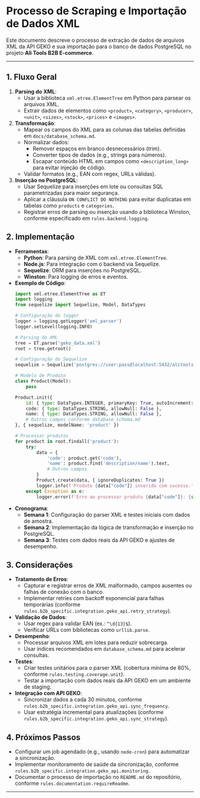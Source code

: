# Processo de Scraping e Importação de Dados XML

Este documento descreve o processo de extração de dados de arquivos XML da API GEKO e sua importação para o banco de dados PostgreSQL no projeto **Ali Tools B2B E-commerce**.

---

## 1. Fluxo Geral

1. **Parsing do XML**:
   - Usar a biblioteca `xml.etree.ElementTree` em Python para parsear os arquivos XML.
   - Extrair dados de elementos como `<product>`, `<category>`, `<producer>`, `<unit>`, `<sizes>`, `<stock>`, `<prices>` e `<images>`.
2. **Transformação**:
   - Mapear os campos do XML para as colunas das tabelas definidas em `docs/database_schema.md`.
   - Normalizar dados:
     - Remover espaços em branco desnecessários (trim).
     - Converter tipos de dados (e.g., strings para números).
     - Escapar conteúdo HTML em campos como `<description_long>` para evitar injeção de código.
   - Validar formatos (e.g., EAN com regex, URLs válidas).
3. **Inserção no PostgreSQL**:
   - Usar Sequelize para inserções em lote ou consultas SQL parametrizadas para maior segurança.
   - Aplicar a cláusula `ON CONFLICT DO NOTHING` para evitar duplicatas em tabelas como `products` e `categories`.
   - Registrar erros de parsing ou inserção usando a biblioteca Winston, conforme especificado em `rules.backend.logging`.

## 2. Implementação

- **Ferramentas**:
  - **Python**: Para parsing de XML com `xml.etree.ElementTree`.
  - **Node.js**: Para integração com o backend via Sequelize.
  - **Sequelize**: ORM para inserções no PostgreSQL.
  - **Winston**: Para logging de erros e eventos.
- **Exemplo de Código**:
  ```python
  import xml.etree.ElementTree as ET
  import logging
  from sequelize import Sequelize, Model, DataTypes

  # Configuração do logger
  logger = logging.getLogger('xml_parser')
  logger.setLevel(logging.INFO)

  # Parsing do XML
  tree = ET.parse('geko_data.xml')
  root = tree.getroot()

  # Configuração do Sequelize
  sequelize = Sequelize('postgres://user:pass@localhost:5432/alitools')

  # Modelo de Produto
  class Product(Model):
      pass

  Product.init({
      id: { type: DataTypes.INTEGER, primaryKey: True, autoIncrement: True },
      code: { type: DataTypes.STRING, allowNull: False },
      name: { type: DataTypes.STRING, allowNull: False },
      # Outros campos conforme database_schema.md
  }, { sequelize, modelName: 'product' })

  # Processar produtos
  for product in root.findall('product'):
      try:
          data = {
              'code': product.get('code'),
              'name': product.find('description/name').text,
              # Outros campos
          }
          Product.create(data, { ignoreDuplicates: True })
          logger.info(f'Produto {data["code"]} inserido com sucesso.')
      except Exception as e:
          logger.error(f'Erro ao processar produto {data["code"]}: {str(e)}')
  ```
- **Cronograma**:
  - **Semana 1**: Configuração do parser XML e testes iniciais com dados de amostra.
  - **Semana 2**: Implementação da lógica de transformação e inserção no PostgreSQL.
  - **Semana 3**: Testes com dados reais da API GEKO e ajustes de desempenho.

## 3. Considerações

- **Tratamento de Erros**:
  - Capturar e registrar erros de XML malformado, campos ausentes ou falhas de conexão com o banco.
  - Implementar retries com backoff exponencial para falhas temporárias (conforme `rules.b2b_specific.integration.geko_api.retry_strategy`).
- **Validação de Dados**:
  - Usar regex para validar EAN (ex.: `^\d{13}$`).
  - Verificar URLs com bibliotecas como `urllib.parse`.
- **Desempenho**:
  - Processar arquivos XML em lotes para reduzir sobrecarga.
  - Usar índices recomendados em `database_schema.md` para acelerar consultas.
- **Testes**:
  - Criar testes unitários para o parser XML (cobertura mínima de 80%, conforme `rules.testing.coverage.unit`).
  - Testar a importação com dados reais da API GEKO em um ambiente de staging.
- **Integração com API GEKO**:
  - Sincronizar dados a cada 30 minutos, conforme `rules.b2b_specific.integration.geko_api.sync_frequency`.
  - Usar estratégia incremental para atualizações (conforme `rules.b2b_specific.integration.geko_api.sync_strategy`).

## 4. Próximos Passos

- Configurar um job agendado (e.g., usando `node-cron`) para automatizar a sincronização.
- Implementar monitoramento de saúde da sincronização, conforme `rules.b2b_specific.integration.geko_api.monitoring`.
- Documentar o processo de importação no `README.md` do repositório, conforme `rules.documentation.requireReadme`.

---